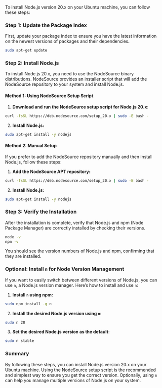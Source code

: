 To install Node.js version 20.x on your Ubuntu machine, you can follow these steps:

### Step 1: Update the Package Index
First, update your package index to ensure you have the latest information on the newest versions of packages and their dependencies.

```sh
sudo apt-get update
```

### Step 2: Install Node.js
To install Node.js 20.x, you need to use the NodeSource binary distributions. NodeSource provides an installer script that will add the NodeSource repository to your system and install Node.js.

#### Method 1: Using NodeSource Setup Script

1. **Download and run the NodeSource setup script for Node.js 20.x:**

```sh
curl -fsSL https://deb.nodesource.com/setup_20.x | sudo -E bash -
```

2. **Install Node.js:**

```sh
sudo apt-get install -y nodejs
```

#### Method 2: Manual Setup

If you prefer to add the NodeSource repository manually and then install Node.js, follow these steps:

1. **Add the NodeSource APT repository:**

```sh
curl -fsSL https://deb.nodesource.com/setup_20.x | sudo -E bash -
```

2. **Install Node.js:**

```sh
sudo apt-get install -y nodejs
```

### Step 3: Verify the Installation
After the installation is complete, verify that Node.js and npm (Node Package Manager) are correctly installed by checking their versions.

```sh
node -v
npm -v
```

You should see the version numbers of Node.js and npm, confirming that they are installed.

### Optional: Install `n` for Node Version Management

If you want to easily switch between different versions of Node.js, you can use `n`, a Node.js version manager. Here’s how to install and use `n`:

1. **Install `n` using npm:**

```sh
sudo npm install -g n
```

2. **Install the desired Node.js version using `n`:**

```sh
sudo n 20
```

3. **Set the desired Node.js version as the default:**

```sh
sudo n stable
```

### Summary
By following these steps, you can install Node.js version 20.x on your Ubuntu machine. Using the NodeSource setup script is the recommended and simplest way to ensure you get the correct version. Optionally, using `n` can help you manage multiple versions of Node.js on your system.